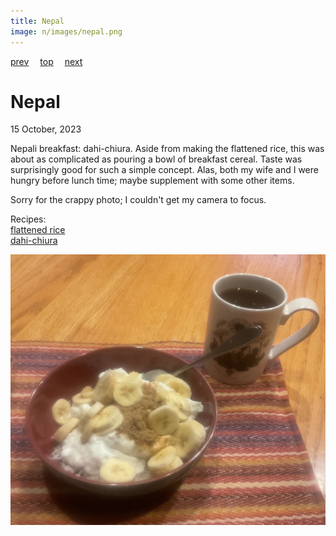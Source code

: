 ```yaml
---
title: Nepal
image: n/images/nepal.png
---
```

[prev](nauru.md)&emsp;
[top](../index.md)&emsp;
[next](netherlands.md)
# Nepal
15 October, 2023

Nepali breakfast: dahi-chiura. Aside from making the flattened rice,
this was about as complicated as pouring a bowl of breakfast
cereal. Taste was surprisingly good for such a simple concept. Alas,
both my wife and I were hungry before lunch time; maybe supplement
with some other items.

Sorry for the crappy photo; I couldn't get my camera to focus.

Recipes:<br>
[flattened rice](https://www.healthshots.com/how-to/want-to-make-poha-from-scratch-heres-how-to-make-it-using-rice/)<br>
[dahi-chiura](https://virtualnepali.com/dahi-chiura-recipe-delicious-mix-of-yogurt-beaten-rice/)<br>

![breakfast](images/nepal.jpeg)
